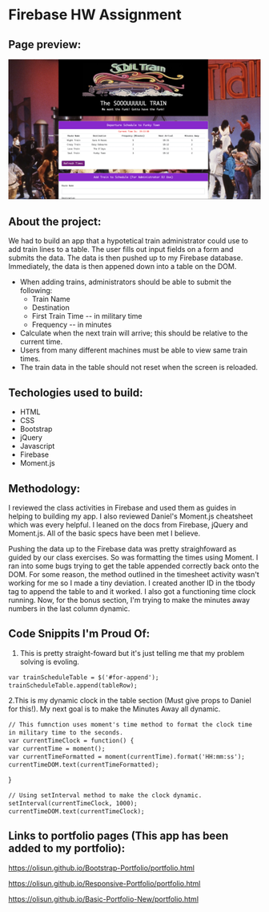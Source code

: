# Firebase HW Assignment

## Page preview: 
![](assets/images/screen-shot.png)

## About the project:
We had to build an app that a hypotetical train administrator could use to add train lines to a table. The user fills out input fields on a form and submits the data. The data is then pushed up to my Firebase database. Immediately, the data is then appened down into a table on the DOM. 

  * When adding trains, administrators should be able to submit the following:
    * Train Name
    * Destination
    * First Train Time -- in military time
    * Frequency -- in minutes
  * Calculate when the next train will arrive; this should be relative to the current time.
  * Users from many different machines must be able to view same train times.
  * The train data in the table should not reset when the screen is reloaded.

## Techologies used to build:
  * HTML
  * CSS
  * Bootstrap
  * jQuery
  * Javascript
  * Firebase
  * Moment.js

## Methodology:

I reviewed the class activities in Firebase and used them as guides in helping to building my app. I also reviewed Daniel's Moment.js cheatsheet which was every helpful. I leaned on the docs from Firebase, jQuery and Moment.js. All of the basic specs have been met I believe.

Pushing the data up to the Firebase data was pretty straighfoward as guided by our class exercises. So was formatting the times using Moment. I ran into some bugs trying to get the table appended correctly back onto the DOM. For some reason, the method outlined in the timesheet activity wasn't working for me so I made a tiny deviation. I created another ID in the tbody tag to append the table to and it worked. I also got a functioning time clock running. Now, for the bonus section, I'm trying to make the minutes away numbers in the last column dynamic.

## Code Snippits I'm Proud Of:

  1. This is pretty straight-foward but it's just telling me that my problem solving is evoling.
    <tbody id="for-append" style="font-family: Monaco, 'Courier New', monospace; font-size: 13px; text-align: center;">

    var trainScheduleTable = $('#for-append');
    trainScheduleTable.append(tableRow);

  2.This is my dynamic clock in the table section (Must give props to Daniel for this!). My next goal is to make the Minutes Away all dynamic.

    // This fumnction uses moment's time method to format the clock time in military time to the seconds.
    var currentTimeClock = function() {
    var currentTime = moment();
    var currentTimeFormatted = moment(currentTime).format('HH:mm:ss');
    currentTimeDOM.text(currentTimeFormatted);
  }

    // Using setInterval method to make the clock dynamic. 
    setInterval(currentTimeClock, 1000);
    currentTimeDOM.text(currentTimeClock);

## Links to portfolio pages (This app has been added to my portfolio): 

https://olisun.github.io/Bootstrap-Portfolio/portfolio.html

https://olisun.github.io/Responsive-Portfolio/portfolio.html

https://olisun.github.io/Basic-Portfolio-New/portfolio.html
